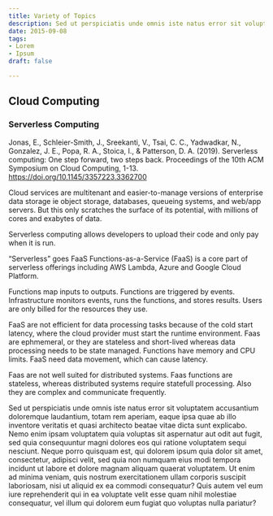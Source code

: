 ```yaml
---
title: Variety of Topics
description: Sed ut perspiciatis unde omnis iste natus error sit voluptatem
date: 2015-09-08
tags:
- Lorem
- Ipsum
draft: false

---
```

## Cloud Computing

### Serverless Computing

Jonas, E., Schleier-Smith, J., Sreekanti, V., Tsai, C. C., Yadwadkar, N., Gonzalez, J. E., Popa, R. A., Stoica, I., & Patterson, D. A. (2019). Serverless computing: One step forward, two steps back. Proceedings of the 10th ACM Symposium on Cloud Computing, 1-13. https://doi.org/10.1145/3357223.3362700

Cloud services are multitenant and easier-to-manage versions of enterprise data storage ie object storage, databases, queueing systems, and web/app servers. But this only scratches the surface of its potential, with millions of cores and exabytes of data. 

Serverless computing allows developers to upload their code and only pay when it is run. 

“Serverless” goes FaaS
Functions-as-a-Service (FaaS) is a core part of serverless offerings including AWS Lambda, Azure and Google Cloud Platform. 

Functions map inputs to outputs. Functions are triggered by events. Infrastructure monitors events, runs the functions, and stores results. Users are only billed for the resources they use. 

FaaS are not efficient for data processing tasks because of the cold start latency, where the cloud provider must start the runtime environment. Faas are ephmemeral, or they are stateless and short-lived whereas data processing needs to be state managed. Functions have memory and CPU limits. FaaS need data movement, which can cause latency. 

Faas are not well suited for distributed systems. 
Faas functions are stateless, whereas distributed systems require statefull processing. Also they are complex and communicate frequently. 


Sed ut perspiciatis unde omnis iste natus error sit voluptatem accusantium doloremque laudantium, totam rem aperiam, eaque ipsa quae ab illo inventore veritatis et quasi architecto beatae vitae dicta sunt explicabo. Nemo enim ipsam voluptatem quia voluptas sit aspernatur aut odit aut fugit, sed quia consequuntur magni dolores eos qui ratione voluptatem sequi nesciunt. Neque porro quisquam est, qui dolorem ipsum quia dolor sit amet, consectetur, adipisci velit, sed quia non numquam eius modi tempora incidunt ut labore et dolore magnam aliquam quaerat voluptatem. Ut enim ad minima veniam, quis nostrum exercitationem ullam corporis suscipit laboriosam, nisi ut aliquid ex ea commodi consequatur? Quis autem vel eum iure reprehenderit qui in ea voluptate velit esse quam nihil molestiae consequatur, vel illum qui dolorem eum fugiat quo voluptas nulla pariatur?
